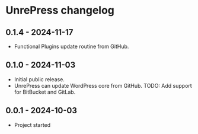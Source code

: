 # UnrePress changelog

## 0.1.4 - 2024-11-17
* Functional Plugins update routine from GitHub.

## 0.1.0 - 2024-11-03
* Initial public release.
* UnrePress can update WordPress core from GitHub. TODO: Add support for BitBucket and GitLab.

## 0.0.1 - 2024-10-03
* Project started
